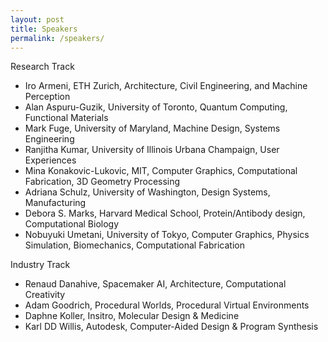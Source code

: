 ```yaml
---
layout: post
title: Speakers
permalink: /speakers/
---
```



Research Track
* Iro Armeni, ETH Zurich, Architecture, Civil Engineering, and Machine Perception
* Alan Aspuru-Guzik, University of Toronto, Quantum Computing, Functional Materials
* Mark Fuge, University of Maryland, Machine Design, Systems Engineering
* Ranjitha Kumar, University of Illinois Urbana Champaign, User Experiences
* Mina Konakovic-Lukovic, MIT, Computer Graphics, Computational Fabrication, 3D Geometry Processing
* Adriana Schulz, University of Washington, Design Systems, Manufacturing
* Debora S. Marks, Harvard Medical School, Protein/Antibody design, Computational Biology
* Nobuyuki Umetani, University of Tokyo, Computer Graphics, Physics Simulation, Biomechanics, Computational Fabrication

Industry Track
* Renaud Danahive, Spacemaker AI, Architecture, Computational Creativity
* Adam Goodrich, Procedural Worlds, Procedural Virtual Environments
* Daphne Koller, Insitro, Molecular Design & Medicine
* Karl DD Willis, Autodesk, Computer-Aided Design & Program Synthesis
